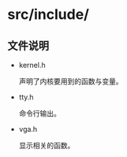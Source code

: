 # src/include/

## 文件说明

- kernel.h

    声明了内核要用到的函数与变量。

- tty.h

    命令行输出。

- vga.h

    显示相关的函数。
    


